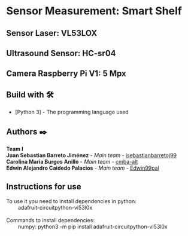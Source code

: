 # Sensor Measurement: Smart Shelf
## Sensor Laser: VL53LOX
## Ultrasound Sensor: HC-sr04
## Camera Raspberry Pi V1: 5 Mpx

## Build with 🛠️
* [Python 3] - The programming language used

## Authors ✒️
**Team I**<br />
**Juan Sebastian Barreto Jiménez** - *Main team* - [jsebastianbarretoj99](https://github.com/jsebastianbarretoj99)<br />
**Carolina María Burgos Anillo** - *Main team* - [cmba-alt ](https://github.com/cmba-alt)<br />
**Edwin Alejandro Caidedo Palacios** - *Main team* - [Edwin99pal](https://github.com/Edwin99pal)<br />

## Instructions for use
To use it you need to install dependencies in python:<br />
    &nbsp;&nbsp;&nbsp;&nbsp;&nbsp;&nbsp;&nbsp;&nbsp;adafruit-circuitpython-vl53l0x <br />
<br />
Commands to install dependencies:<br />
    &nbsp;&nbsp;&nbsp;&nbsp;&nbsp;&nbsp;&nbsp;&nbsp;numpy: python3 -m pip install adafruit-circuitpython-vl53l0x<br />